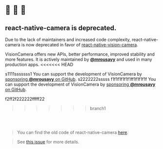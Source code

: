 
# 🚧 🚧 🚧
## react-native-camera is deprecated.

Due to the lack of maintainers and increased code complexity, react-native-camera is now deprecated in favor of [react-native-vision-camera](https://github.com/mrousavy/react-native-vision-camera).

VisionCamera offers new APIs, better performance, improved stability and more features.
It is actively maintained by [**@mrousavy**](https://github.com/mrousavy) and used in many production apps.
<<<<<<< HEAD

s1111sssssss1
You can support the development of VisionCamera by [sponsoring **@mrousavy** on GitHub](https://github.com/sponsors/mrousavy).
s2222222sssss
f1f1f1f1f1f1ff1f1f1f1f
You can support the development of VisionCamera by [sponsoring **@mrousavy** on GitHub](https://github.com/sponsors/mrousavy).

f2ff2f222222fffff22
>>>>>>> branch1
<br />
<br />

> You can find the old code of react-native-camera [here](https://github.com/react-native-camera/react-native-camera/tree/master).

> See [this issue](https://github.com/react-native-community/react-native-camera/issues/3000) for more details.
